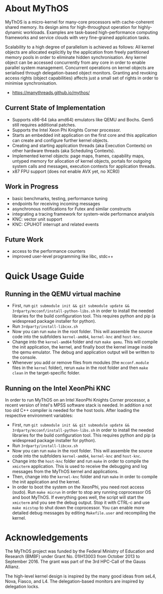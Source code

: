 # About MyThOS

MyThOS is a micro-kernel for many-core processors with cache-coherent
shared memory. Its design aims for high-throughput operation for
highly-dynamic workloads. Examples are task-based high-performance
computing frameworks and service clouds with very fine-grained
application tasks.

Scalability to a high degree of parallelism is achieved as follows:
All kernel objects are allocated explicitly by the application from
freely partitioned memory pools in order to eliminate hidden
synchronisation. Any kernel object can be accessed concurrently from
any core in order to enable parallel system management. Concurrent
operations on kernel objects are serialised through delegation-based
object monitors. Granting and revoking access rights (object
capabilities) affects just a small set of rights in order to minimise
synchronisation.

* https://manythreads.github.io/mythos/

## Current State of Implementation

* Supports x86-64 (aka amd64) emulators like QEMU and Bochs.
  Gem5 still requires additional patches.
* Supports the Intel Xeon Phi Knights Corner processor.
* Starts an embedded init application on the first core and this
  application can create and configure further kernel objects.
* Creating and starting application threads (aka Execution Contexts)
  on other hardware threads (aka Scheduling Contexts).
* Implemented kernel objects: page maps, frames, capability maps,
  untyped memory for allocation of kernel objects,
  portals for outgoing system calls and messages,
  execution contexts for application threads.
* x87 FPU support (does not enable AVX yet, no XCR0)

## Work in Progress

* basic benchmarks, testing, performance tuning
* endpoints for receiving incoming messages
* asynchronous notifications for Futex and similar constructs
* integrating a tracing framework for system-wide performance analysis
* KNC: vector unit support
* KNC: CPUHOT interrupt and related events

## Future Work

* access to the performance counters
* improved user-level programming like libc, stdc++

# Quick Usage Guide

## Running in the QEMU virtual machine

* First, run `git submodule init && git submodule update && 3rdparty/mcconf/install-python-libs.sh` in order to install the needed libraries for the build configuration tool. This requires python and pip (a widespread package installer for python).
* Run `3rdparty/install-libcxx.sh`
* Now you can run `make` in the root folder. This will assemble the source code into the subfolders `kernel-amd64`, `kernel-knc` and `host-knc`.
* Change into the `kernel-amd64` folder and run `make qemu`. This will compile the init application, the kernel, and finally boot the kernel image inside the qemu emulator. The debug and application output will be written to the console.
* Whenever you add or remove files from modules (the `mcconf.module` files in the `kernel` folder), rerun `make` in the root folder and then `make clean` in the target-specific folder.

## Running on the Intel XeonPhi KNC

In order to run MyThOS on an Intel XeonPhi Knights Corner processor, a recent version of Intel's MPSS software stack is needed. In addition a not too old C++ compiler is needed for the host tools. After loading the respective environment variables:
* First, run `git submodule init && git submodule update && 3rdparty/mcconf/install-python-libs.sh` in order to install the needed libraries for the build configuration tool. This requires python and pip (a widespread package installer for python).
* Run `3rdparty/install-libcxx.sh`
* Now you can run `make` in the root folder. This will assemble the source code into the subfolders `kernel-amd64`, `kernel-knc` and `host-knc`.
* Change into the `host-knc` folder and run `make` in order to compile the `xmicterm` application. This is used to receive the debugging and log messages from the MyThOS kernel and applications.
* Then, change into the `kernel-knc` folder and run `make` in order to compile the init application and the kernel.
* In order to boot the system on the XeonPhi, you need root access (sudo). Run `make micrun` in order to stop any running coprocessor OS and boot MyThOS. If everything goes well, the script will start the `xmicterm` and you see the debug output. Stop it with CTRL-c and use `make micstop` to shut down the coprocessor. You can enable more detailed debug messages by editing `Makefile.user` and recompiling the kernel.

# Acknowledgements

The MyThOS project was funded by the Federal Ministry of Education and Research (BMBF) under Grant No. 01IH13003 from October 2013 to September 2016. The grant was part of the 3rd HPC-Call of the Gauss Allianz.

The high-level kernel design is inspired by the many good ideas from seL4, Nova, Fiasco, and L4. The delegation-based monitors are inspired by delegation locks.
